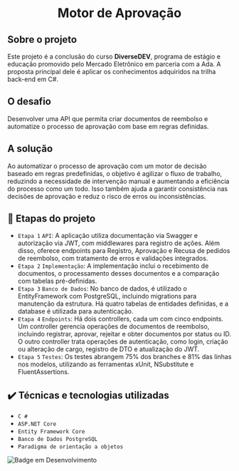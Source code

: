 <h1 align="center"> Motor de Aprovação </h1>

## Sobre o projeto
Este projeto é a conclusão do curso **DiverseDEV**, programa de estágio e educação promovido pelo Mercado Eletrônico em parceria com a Ada. A proposta principal dele é aplicar os conhecimentos adquiridos na trilha back-end em C#.

## O desafio 
Desenvolver uma API que permita criar documentos de reembolso e automatize o processo de aprovação com base em regras definidas.

## A solução
Ao automatizar o processo de aprovação com um motor de decisão baseado em regras predefinidas, o objetivo é agilizar o fluxo de trabalho, reduzindo a necessidade de intervenção manual e aumentando a eficiência do processo como um todo. Isso também ajuda a garantir consistência nas decisões de aprovação e reduz o risco de erros ou inconsistências.

## 🔨 Etapas do projeto

- `Etapa 1` `API`: A aplicação utiliza documentação via Swagger e autorização via JWT, com middlewares para registro de ações. Além disso, oferece endpoints para Registro, Aprovação e Recusa de pedidos de reembolso, com tratamento de erros e validações integrados.
- `Etapa 2` `Implementação`: A implementação inclui o recebimento de documentos, o processamento desses documentos e a comparação com tabelas pré-definidas.
- `Etapa 3` `Banco de Dados`: No banco de dados, é utilizado o EntityFramework com PostgreSQL, incluindo migrations para manutenção da estrutura. Há quatro tabelas de entidades definidas, e a database é utilizada para autenticação.
- `Etapa 4` `Endpoints`: Há dois controllers, cada um com cinco endpoints. Um controller gerencia operações de documentos de reembolso, incluindo registrar, aprovar, rejeitar e obter documentos por status ou ID. O outro controller trata operações de autenticação, como login, criação ou alteração de cargo, registro de DTO e atualização do JWT.
- `Etapa 5` `Testes`: Os testes abrangem 75% dos branches e 81% das linhas nos modelos, utilizando as ferramentas xUnit, NSubstitute e FluentAssertions. 


## ✔️ Técnicas e tecnologias utilizadas

- ``C #``
- ``ASP.NET Core``
- ``Entity Framework Core``
- ``Banco de Dados PostgreSQL``
- ``Paradigma de orientação a objetos``


![Badge em Desenvolvimento](http://img.shields.io/static/v1?label=STATUS&message=EM%20DESENVOLVIMENTO&color=GREEN&style=for-the-badge)
